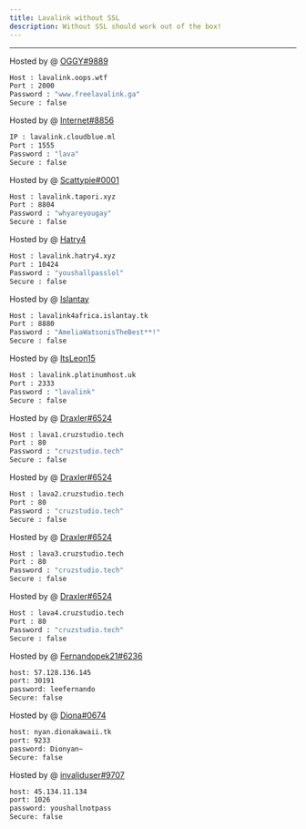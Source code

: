 ```yaml
---
title: Lavalink without SSL
description: Without SSL should work out of the box!
---
```


---

Hosted by @ [OGGY#9889](https://www.freelavalink.ga)
```bash
Host : lavalink.oops.wtf
Port : 2000
Password : "www.freelavalink.ga"
Secure : false
```

Hosted by @ [Internet#8856](https://github.com/MrInternetGitHub)
```bash
IP : lavalink.cloudblue.ml
Port : 1555
Password : "lava"
Secure : false
```
Hosted by @ [Scattypie#0001](https://discord.gg/NUhWvA7paX)
```bash
Host : lavalink.tapori.xyz
Port : 8804
Password : "whyareyougay"
Secure : false
```

Hosted by @ [Hatry4](https://www.hatry4.xyz)
```bash
Host : lavalink.hatry4.xyz
Port : 10424
Password : "youshallpasslol"
Secure : false
```

Hosted by @ [Islantay](https://github.com/Dep0s1t)
```bash
Host : lavalink4africa.islantay.tk
Port : 8880
Password : "AmeliaWatsonisTheBest**!"
Secure : false
```

Hosted by @ [ItsLeon15](https://github.com/ItsLeon15)
```bash
Host : lavalink.platinumhost.uk
Port : 2333
Password : "lavalink"
Secure : false
```

Hosted by @ [Draxler#6524](https://cruzstudio.tech/)
```bash
Host : lava1.cruzstudio.tech
Port : 80
Password : "cruzstudio.tech"
Secure : false
```

Hosted by @ [Draxler#6524](https://cruzstudio.tech/)
```bash
Host : lava2.cruzstudio.tech
Port : 80
Password : "cruzstudio.tech"
Secure : false
```

Hosted by @ [Draxler#6524](https://cruzstudio.tech/)
```bash
Host : lava3.cruzstudio.tech
Port : 80
Password : "cruzstudio.tech"
Secure : false
```

Hosted by @ [Draxler#6524](https://cruzstudio.tech/)
```bash
Host : lava4.cruzstudio.tech
Port : 80
Password : "cruzstudio.tech"
Secure : false
```

Hosted by @ [Fernandopek21#6236](https://discord.gg/SzP9BdFPYF)
```bash
host: 57.128.136.145
port: 30191
password: leefernando
Secure: false
```

Hosted by @ [Diona#0674](https://dionabot.tk)
```bash
host: nyan.dionakawaii.tk
port: 9233
password: Dionyan~
Secure: false
```
Hosted by @ [invaliduser#9707](https://discord.gg/mTp8suHPaR)
```bash
host: 45.134.11.134
port: 1026
password: youshallnotpass
Secure: false
```



